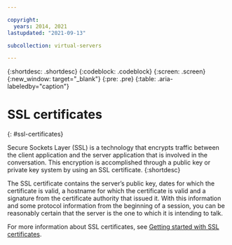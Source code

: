 ```yaml
---

copyright:
  years: 2014, 2021
lastupdated: "2021-09-13"

subcollection: virtual-servers

---
```


{:shortdesc: .shortdesc}
{:codeblock: .codeblock}
{:screen: .screen}
{:new_window: target="_blank"}
{:pre: .pre}
{:table: .aria-labeledby="caption"}

# SSL certificates
{: #ssl-certificates}

Secure Sockets Layer (SSL) is a technology that encrypts traffic between the client application and the server application that is involved in the conversation. This encryption is accomplished through a public key or private key system by using an SSL certificate.
{:shortdesc}

The SSL certificate contains the server’s public key, dates for which the certificate is valid, a hostname for which the certificate is valid and a signature from the certificate authority that issued it. With this information and some protocol information from the beginning of a session, you can be reasonably certain that the server is the one to which it is intending to talk.

For more information about SSL certificates, see [Getting started with SSL certificates](/docs/ssl-certificates?topic=ssl-certificates-getting-started-tutorial#getting-started-tutorial).
